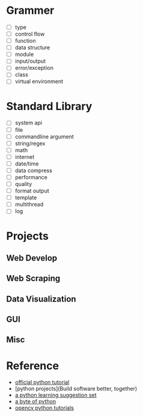 # Grammer
- [ ] type
- [ ] control flow
- [ ] function
- [ ] data structure
- [ ] module
- [ ] input/output
- [ ] error/exception
- [ ] class
- [ ] virtual environment

# Standard Library
- [ ] system api
- [ ] file
- [ ] commandline argument
- [ ] string/regex
- [ ] math
- [ ] internet
- [ ] date/time
- [ ] data compress
- [ ] performance
- [ ] quality
- [ ] format output
- [ ] template
- [ ] multithread
- [ ] log

# Projects

## Web Develop

## Web Scraping

## Data Visualization

## GUI

## Misc

# Reference

- [official python tutorial](https://docs.python.org/zh-cn/3.10/tutorial/index.html)
- [python projects](Build software better, together)
- [a python learning suggestion set](https://pythonguidecn.readthedocs.io/zh/latest/intro/learning.html)
- [a byte of python](https://learnku.com/docs/byte-of-python/2018)
- [opencv python tutorials](https://opencv-python-tutorials.readthedocs.io/zh/latest)
